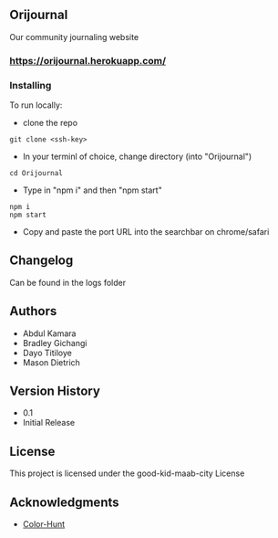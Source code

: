 ## Orijournal
Our community journaling website
### https://orijournal.herokuapp.com/

### Installing
To run locally:
* clone the repo
```
git clone <ssh-key>
```
* In your terminl of choice, change directory (into "Orijournal")
```
cd Orijournal
```
* Type in "npm i" and then "npm start"
```
npm i
npm start
```
* Copy and paste the port URL into the searchbar on chrome/safari

## Changelog

Can be found in the logs folder

## Authors
* Abdul Kamara  
* Bradley Gichangi
* Dayo Titiloye
* Mason Dietrich

## Version History
* 0.1
* Initial Release

## License
This project is licensed under the good-kid-maab-city License 

## Acknowledgments
* [Color-Hunt](https://colorhunt.co/palette/f3f4ed536162424642c06014)
